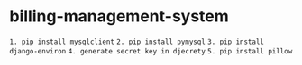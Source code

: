 # billing-management-system

`1. pip install mysqlclient`
`2. pip install pymysql`
`3. pip install django-environ`
`4. generate secret key in djecrety`
`5. pip install pillow`